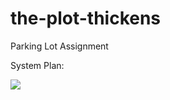 # the-plot-thickens
Parking Lot Assignment

System Plan:

![](the-plot-thickens/plot/screenshots/dashboard.JPG)
      

